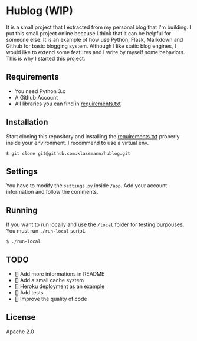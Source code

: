 # Hublog (WIP)

It is a small project that I extracted from my personal blog that I'm building. I put this small project online because I think that it can be helpful for someone else. It is an example of how use Python, Flask, Markdown and Github for basic blogging system. Although I like static blog engines, I would like to extend some features and I write by myself some behaviors. This is why I started this project.


## Requirements
 - You need Python 3.x
 - A Github Account
 - All libraries you can find in [requirements.txt](requirements.txt)

## Installation
Start cloning this repository and installing the [requirements.txt](requirements.txt) properly inside your environment. I recommend to use a virtual env.

```
$ git clone git@github.com:klassmann/hublog.git
```

## Settings
You have to modify the `settings.py` inside `/app`. Add your account information and follow the comments.

## Running

If you want to run locally and use the `/local` folder for testing purpouses. You must run `./run-local` script.

```
$ ./run-local
```

## TODO
- [] Add more informations in README
- [] Add a small cache system
- [] Heroku deployment as an example
- [] Add tests
- [] Improve the quality of code

## License
Apache 2.0
